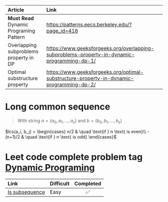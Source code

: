 |Article| Link|
|:--|:--|
|**Must Read** Dynamic Programing Pattern|https://patterns.eecs.berkeley.edu/?page_id=416|
|Overlapping subproblems property in DP|https://www.geeksforgeeks.org/overlapping-subproblems-property-in-dynamic-programming-dp-1/|
|Optimal substructure property|https://www.geeksforgeeks.org/optimal-substructure-property-in-dynamic-programming-dp-2/|


# Long common sequence
> With string $a = (a_0,a_1, \ldots, a_x)$ and $b= (b_0,b_1, \ldots, b_x)$

$lcs(a_i, b_j) =  
  \begin{cases}
 n/2 & \quad  \text{if } n \text{ is even}\\
  -(n+1)/2 & \quad  \text{if } n \text{ is odd}
  \end{cases}$

# Leet code complete problem tag [Dynamic Programing](https://leetcode.com/problemset/all/?page=2&topicSlugs=dynamic-programming)

|Link|Difficult| Completed|
|:---|:---|:---:|
|[Is subsequence](https://leetcode.com/problems/is-subsequence/)|Easy|:white_check_mark:|
<!--stackedit_data:
eyJoaXN0b3J5IjpbLTI3MDk5NzkzMCwtMjA5OTQzMjI4LC0xND
c0ODI1NzYsMTMyMDMzNDQwNiwxNDMxMDI1NzUzXX0=
-->